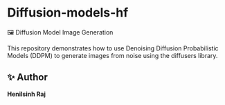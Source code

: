 # Diffusion-models-hf
🖼️ Diffusion Model Image Generation

This repository demonstrates how to use Denoising Diffusion Probabilistic Models (DDPM) to generate images from noise using the diffusers library.
## ✨ Author
**Henilsinh Raj**
